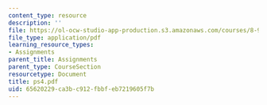 ```yaml
---
content_type: resource
description: ''
file: https://ol-ocw-studio-app-production.s3.amazonaws.com/courses/8-942-cosmology-fall-2001/65620229ca3bc912fbbfeb7219605f7b_ps4.pdf
file_type: application/pdf
learning_resource_types:
- Assignments
parent_title: Assignments
parent_type: CourseSection
resourcetype: Document
title: ps4.pdf
uid: 65620229-ca3b-c912-fbbf-eb7219605f7b
---
```

